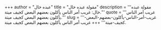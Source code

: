 +++
author = "عبده خال"
title = "مقولة عبده خال"
description = '''مقولة عبده خال: غريب أمر الناس يأكلون بعضهم البعض كجيف ميتة.'''
quote = '''غريب أمر الناس يأكلون بعضهم البعض كجيف ميتة.'''
slug = '''غريب-أمر-الناس-يأكلون-بعضهم-البعض-كجيف-ميتة'''
+++
غريب أمر الناس يأكلون بعضهم البعض كجيف ميتة.
